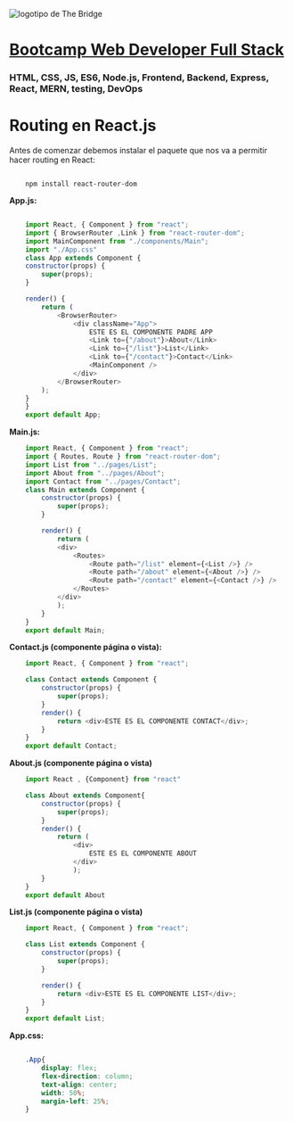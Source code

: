 ![logotipo de The Bridge](https://user-images.githubusercontent.com/27650532/77754601-e8365180-702b-11ea-8bed-5bc14a43f869.png  "logotipo de The Bridge")


# [Bootcamp Web Developer Full Stack](https://www.thebridge.tech/bootcamps/bootcamp-fullstack-developer/)

### HTML, CSS,  JS, ES6, Node.js, Frontend, Backend, Express, React, MERN, testing, DevOps

# Routing en React.js

Antes de comenzar debemos instalar el paquete que nos va a permitir hacer routing en React: 

```

    npm install react-router-dom

```

**App.js:**

```javascript

    import React, { Component } from "react";
    import { BrowserRouter ,Link } from "react-router-dom";
    import MainComponent from "./components/Main";
    import "./App.css"
    class App extends Component {
    constructor(props) {
        super(props);
    }

    render() {
        return (
            <BrowserRouter>
                <div className="App">
                    ESTE ES EL COMPONENTE PADRE APP
                    <Link to={"/about"}>About</Link>
                    <Link to={"/list"}>List</Link>
                    <Link to={"/contact"}>Contact</Link>
                    <MainComponent />
                </div>
            </BrowserRouter>
        );
    }
    }
    export default App;

```
**Main.js:**

```javascript
    import React, { Component } from "react";
    import { Routes, Route } from "react-router-dom";
    import List from "../pages/List";
    import About from "../pages/About";
    import Contact from "../pages/Contact";
    class Main extends Component {
        constructor(props) {
            super(props);
        }

        render() {
            return (
            <div>
                <Routes>
                    <Route path="/list" element={<List />} />
                    <Route path="/about" element={<About />} />
                    <Route path="/contact" element={<Contact />} />
                </Routes>
            </div>
            );
        }
    }
    export default Main;

```
**Contact.js (componente página o vista):**

```javascript 
    import React, { Component } from "react";

    class Contact extends Component {
        constructor(props) {
            super(props);
        }
        render() {
            return <div>ESTE ES EL COMPONENTE CONTACT</div>;
        }
    }
    export default Contact;

```

**About.js (componente página o vista)**

```javascript
    import React , {Component} from "react"

    class About extends Component{
        constructor(props) {
            super(props);        
        }
        render() {
            return (
                <div>
                    ESTE ES EL COMPONENTE ABOUT
                </div>
                );
        }
    }
    export default About

```


**List.js (componente página o vista)**

```javascript
    import React, { Component } from "react";

    class List extends Component {
        constructor(props) {
            super(props);
        }

        render() {
            return <div>ESTE ES EL COMPONENTE LIST</div>;
        }
    }
    export default List;

```
**App.css:**
```css

    .App{
        display: flex;
        flex-direction: column;
        text-align: center;
        width: 50%;
        margin-left: 25%;
    }

```